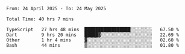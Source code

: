 <!--START_SECTION:waka-->

```abap
From: 24 April 2025 - To: 24 May 2025

Total Time: 40 hrs 7 mins

TypeScript   27 hrs 48 mins  █████████████████░░░░░░░░   67.50 %
Dart         9 hrs 20 mins   █████▓░░░░░░░░░░░░░░░░░░░   22.69 %
Other        1 hr 4 mins     ▓░░░░░░░░░░░░░░░░░░░░░░░░   02.60 %
Bash         44 mins         ▒░░░░░░░░░░░░░░░░░░░░░░░░   01.80 %
```

<!--END_SECTION:waka-->
